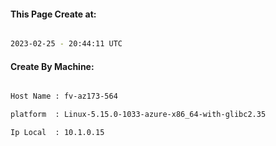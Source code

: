 
   
#### This Page Create at:

```bash

2023-02-25 - 20:44:11 UTC

```

#### Create By Machine:

```bash

Host Name : fv-az173-564

platform  : Linux-5.15.0-1033-azure-x86_64-with-glibc2.35

Ip Local  : 10.1.0.15

```

